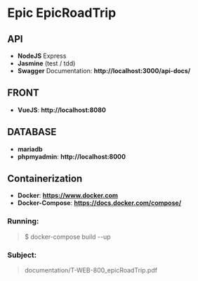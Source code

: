 # **Epic EpicRoadTrip**

## API

- **NodeJS** Express
- **Jasmine** (test / tdd)
- **Swagger** Documentation: **http://localhost:3000/api-docs/**

## FRONT

- **VueJS**: **http://localhost:8080**

## DATABASE

- **mariadb**
- **phpmyadmin**: **http://localhost:8000**

## Containerization

- **Docker**: **https://www.docker.com**
- **Docker-Compose**: **https://docs.docker.com/compose/**

### Running:

>$ docker-compose build --up

### Subject:

>documentation/T-WEB-800_epicRoadTrip.pdf